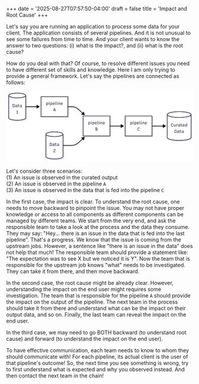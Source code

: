 +++
date = '2025-08-27T07:57:50-04:00'
draft = false
title = 'Impact and Root Cause'
+++

Let's say you are running an application to process some data for your client. The application consists of several pipelines. And it is not unusual to see some failures from time to time. And your client wants to know the answer to two questions: (i) what is the impact?, and (ii) what is the root cause?

How do you deal with that? Of course, to resolve different issues you need to have different set of skills and knowledge. Here I am only trying to provide a general framework.  Let's say the pipelines are connected as follows:

![pipelines](pipelines_mermaid.png)


Let's consider three scenarios: <br>
(1) An issue is observed in the curated output <br>
(2) An issue is observed in the pipeline `A` <br>
(3) An issue is observed in the data that is fed into the pipeline `C` <br>

In the first case, the impact is clear. To understand the root cause, one needs to move backward to pinpoint the issue. You may not have proper knowledge or access to all components as different components can be managed by different teams. We start from the very end, and ask the responsible team to take a look at the process and the data they consume. They may say: "Hey... there is an issue in the data that is fed into the last pipeline". That's a progress. We know that the issue is coming from the upstream jobs. However, a sentence like "there is an issue in the data" does not help that much! The responsible team should provide a statement like: "The expectation was to see X but we noticed it is Y". Now the team that is responsible for the upstream job knows "what" needs to be investigated. They can take it from there, and then move backward. 

In the second case, the root cause might be already clear. However, understanding the impact on the end user might requires some investigation. The team that is responsible for the pipeline `A` should provide the impact on the output of the pipeline. The next team in the process should take it from there and understand what can be the impact on their output data, and so on.  Finally, the last team can reveal the impact on the end user.

In the third case, we may need to go BOTH backward (to understand root cause) and forward (to understand the impact on the end user).

To have effective communication, each team needs to know to whom they should communicate with! For each pipeline, its actual client is the user of that pipeline's outcome! So, the next time you see something is wrong, try to first understand what is expected and why you observed instead. And then contact the next team in the chain! 